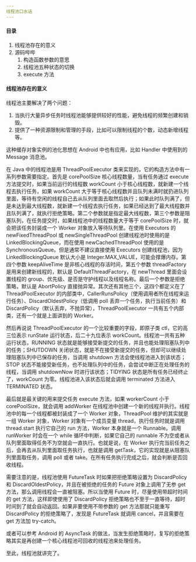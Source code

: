 ```yaml
---
线程池口水话
---
```


#### 目录

1. 线程池存在的意义
2. 源码哔哔
   1. 构造函数参数的意思
   2. 线程池五种状态的切换
   3. execute 方法

#### 线程池存在的意义

线程池主要解决了两个问题：

1. 当执行大量异步任务时线程池能够提供较好的性能，避免线程的频繁创建和销毁。
2. 提供了一种资源限制和管理的手段，比如可以限制线程的个数，动态新增线程等。

这种缓存对象实例的池化思想在 Android 中也有应用，比如 Handler 中使用到的 Message 消息池。

在 Java 中的线程池是用 ThreadPoolExecutor 类来实现的，它的构造方法中有一系列参数需要指定。首先是 corePoolSize 核心线程数量，当有任务通过 execute 方法提交时，如果当前运行的线程数 workCount 小于核心线程数，就新建一个线程去执行任务，如果 workCount 大于等于核心线程数并且队列未满时就扔进队列里面，等待有空闲的线程自己去从队列里面去取然后执行；如果此时队列满了，但是未达到最大线程数，就新建一个线程去执行任务，如果已经达到了最大线程数并且队列满了，就执行拒绝策略。第二个参数就是指定最大线程数，第三个参数是阻塞队列，在任务提交时，如果线程池中的线程数量大于等于 corePoolSize 时，就会把该任务封装成一个 Worker 对象放入等待队列里。在使用 Executors 的 newFixedThreadPool 或 newSingleThreadPool 创建线程池时使用的是 LinkedBlockingQueue，而在使用 newCachedThreadPool 使用的是 SynchronousQueue。但是通常不建议直接使用 Executors 创建线程池，因为 LinkedBlockingQueue 默认大小是 Integer.MAX_VALUE，可能会撑爆内存。第四个参数 keepAliveTime 是非核心线程的存活时间，第五个参数 threadFactory 是用来创建新线程的，默认是 DefaultThreadFactory，在 newThread 里面会设置线程的 group、优先级、是否是守护线程以及线程名称。最后一个参数是拒绝策略，默认是 AbortPolicy 直接抛异常。其次还有其他三个，这四个都定义在了 ThreadPoolExecutor 的内部类中，CallerRunsPolicy（使用调用者所在线程来运行任务）、DiscardOldestPolicy（低调用 poll 丢弃一个任务，执行当前任务）和 DiscardPolicy（默认丢弃，不抛异常），ThreadPoolExecutor 一共有五个内部类，还有一个就是上面讲到的 Worker。

然后再说说 ThreadPoolExecutor 的一个比较重要的字段，即原子类 ctl，它的高三位表示 runState 运行状态，后二十九位表示 workCount。线程池一共有五种运行状态，RUNNING 状态就是能够接受新提交的任务，并且也能处理阻塞队列中的任务；SHUTDOWN 关闭状态，就是不在接受新提交的任务，但却可以继续处理阻塞队列中已保存的任务，当调用 shutdown 方法会使线程池进入到该状态；STOP 状态不能接受新任务，也不处理队列中的任务，会尝试中断正在处理任务的线程，当调用 shutdownNow 时进行该状态；TIDYING 状态是所有任务已经终止了，workCount 为零。线程池进入该状态后就会调用 terminated 方法进入 TERMINATED 状态。

最后就是最关键的用来提交任务 execute 方法，如果 workerCount 小于 corePoolSize，就会调用 addWorker 在线程池中创建一个新的线程并执行。线程池中的每一个线程都被封装成了一个 Worker 对象，ThreadPool 维护的其实就是一组 Worker 对象，Worker 对象有一个成员变量 thread，执行任务时就是调用 thread.start 执行它自己的 run 方法，Worker 本身就是一个 Runnable。调用 runWorker 时会在一个 while 循环中判断，如果它自己的 runnable 不为空或者从队列里面取得任务不为空就会一直执行。也就是说，在 Worker 执行完当前任务之后，会再去从队列里面取任务执行，也就是调用 getTask，它的实现就是从阻塞队列里面取任务，调用 poll 或者 take。在所有任务执行完成之后，就会判断是否回收线程。

需要注意的是，线程池使用 FutureTask 时如果把拒绝策略设置为 DiscardPolicy 和 DiscardOldestPolicy，并且在被拒绝的任务的 Future 对象上调用了无参 get 方法，那么调用线程会一直被阻塞。所以当使用 Future 时，尽量使用带超时时间的 get 方法，这样即使使用了 DiscardPolicy 拒绝策略也不至于一直等待，超时时间到了就会自动返回。如果非要使用不带参数的 get 方法那就只能重写 DiscardPolicy 的拒绝策略了，发现是 FutureTask 就调用 cancel，并且需要在 get 方法加 try-catch。

或者可以参考 Android 的 AsyncTask 的做法，当发生拒绝策略时，复写的拒绝策略其实是再创建一个核心线程池可回收的线程池来处理任务。

至此，线程池就讲完了。 